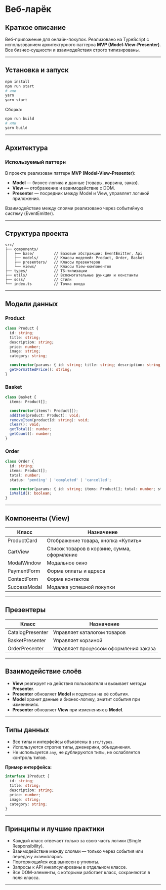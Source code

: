 # Веб-ларёк

## Краткое описание

Веб-приложение для онлайн-покупок. Реализовано на TypeScript с использованием архитектурного паттерна **MVP (Model-View-Presenter)**. Все бизнес-сущности и взаимодействия строго типизированы.

---

## Установка и запуск

```bash
npm install
npm run start
# или
yarn
yarn start
```

Сборка:
```bash
npm run build
# или
yarn build
```

---

## Архитектура

### Используемый паттерн

В проекте реализован паттерн **MVP (Model-View-Presenter)**:
- **Model** — бизнес-логика и данные (товары, корзина, заказ).
- **View** — отображение и взаимодействие с DOM.
- **Presenter** — посредник между Model и View, управляет логикой приложения.

Взаимодействие между слоями реализовано через событийную систему (EventEmitter).

---

## Структура проекта

```
src/
├── components/
│   ├── base/         // Базовые абстракции: EventEmitter, Api
│   ├── models/       // Классы моделей: Product, Order, Basket
│   ├── presenters/   // Классы презентеров
│   └── views/        // Классы View-компонентов
├── types/            // TS-типизации
├── utils/            // Вспомогательные функции и константы
├── scss/             // Стили
└── index.ts          // Точка входа
```

---

## Модели данных

### Product

```typescript
class Product {
  id: string;
  title: string;
  description: string;
  price: number;
  image: string;
  category: string;

  constructor(params: { id: string; title: string; description: string; price: number; image: string; category: string });
  getFormattedPrice(): string;
}
```

### Basket

```typescript
class Basket {
  items: Product[];

  constructor(items?: Product[]);
  addItem(product: Product): void;
  removeItem(productId: string): void;
  clear(): void;
  getTotal(): number;
  getCount(): number;
}
```

### Order

```typescript
class Order {
  id: string;
  items: Product[];
  total: number;
  status: 'pending' | 'completed' | 'cancelled';

  constructor(params: { id: string; items: Product[]; total: number; status: 'pending' | 'completed' | 'cancelled' });
  isValid(): boolean;
}
```

---

## Компоненты (View)

| Класс         | Назначение                                   |
|---------------|----------------------------------------------|
| ProductCard   | Отображение товара, кнопка «Купить»          |
| CartView      | Список товаров в корзине, сумма, оформление  |
| ModalWindow   | Модальное окно                               |
| PaymentForm   | Форма оплаты и адреса                        |
| ContactForm   | Форма контактов                              |
| SuccessModal  | Модалка успешной покупки                     |

---

## Презентеры

| Класс             | Назначение                                      |
|-------------------|-------------------------------------------------|
| CatalogPresenter  | Управляет каталогом товаров                     |
| BasketPresenter   | Управляет корзиной                              |
| OrderPresenter    | Управляет процессом оформления заказа           |

---

## Взаимодействие слоёв

- **View** реагирует на действия пользователя и вызывает методы **Presenter**.
- **Presenter** обновляет **Model** и подписан на её события.
- **Model** хранит данные и бизнес-логику, эмитит события при изменениях.
- **Presenter** обновляет **View** при изменениях в **Model**.

---

## Типы данных

- Все типы и интерфейсы объявлены в `src/types`.
- Используются строгие типы, дженерики, объединения.
- Не используется `any`, не дублируются типы, не ослабляется контроль типов.

**Пример интерфейса:**
```typescript
interface IProduct {
  id: string;
  title: string;
  description: string;
  price: number;
  image: string;
  category: string;
}
```

---

## Принципы и лучшие практики

- Каждый класс отвечает только за свою часть логики (Single Responsibility).
- Взаимодействие между слоями — только через события или передачу экземпляров.
- Повторяющийся код вынесен в утилиты.
- Запросы к API инкапсулированы в отдельном классе.
- Все DOM-элементы, с которыми работает класс, сохраняются в поля класса.


---



